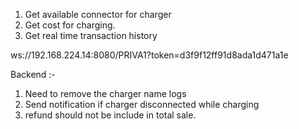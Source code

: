 1. Get available connector for charger
2. Get cost for charging.
3. Get real time transaction history

ws://192.168.224.14:8080/PRIVA1?token=d3f9f12ff91d8ada1d471a1e

Backend :-

1. Need to remove the charger name logs
2. Send notification if charger disconnected while charging
3. refund should not be include in total sale.
